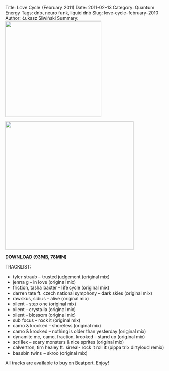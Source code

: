 Title: Love Cycle (February 2011)
Date: 2011-02-13
Category: Quantum Energy
Tags: dnb, neuro funk, liquid dnb
Slug: love-cycle-february-2010
Author: Łukasz Siwiński
Summary: <img width="300" src="https://drive.google.com/uc?export=download&id=0BzB_BNja1f1KQjRza1RLbThnTTA" />

<!-- ### IMAGE ### -->
<a href ="https://drive.google.com/uc?export=download&id=0B_4_ynm06YZIY1VxS0VSRl81TWs" 
    title="DOWNLOAD" target="_blank">
    <img width="400" src="https://drive.google.com/uc?export=download&id=0BzB_BNja1f1KQjRza1RLbThnTTA" />
</a>

<a href ="https://drive.google.com/file/d/0B_4_ynm06YZIY1VxS0VSRl81TWs/edit?usp=sharing" 
    title="Quantum Energy - Love Cycle (February 2011)" target="_blank">
**DOWNLOAD (93MB, 78MIN)**
</a>

TRACKLIST:  

* tyler straub – trusted judgement (original mix)
* jenna g – in love (original mix)
* friction, tasha baxter – life cycle (original mix)
* darren tate ft. czech national symphony – dark skies (original mix)
* rawskus, sidius – alive (original mix)
* xilent – step one (original mix)
* xilent – crystalia (original mix)
* xilent – blossom (original mix)
* sub focus – rock it (original mix)
* camo & krooked – shoreless (original mix)
* camo & krooked – nothing is older than yesterday (original mix)
* dynamite mc, camo, fraction, krooked – stand up (original mix)
* scrillex – scary monsters & nice sprites (original mix)
* calvertron, tim healey ft. sirreal- rock it roll it (pippa trix dirtyloud remix)
* bassbin twins – skroo (original mix)

All tracks are available to buy on <a href="http://beatport.com" target="_blank">Beatport</a>.
Enjoy!